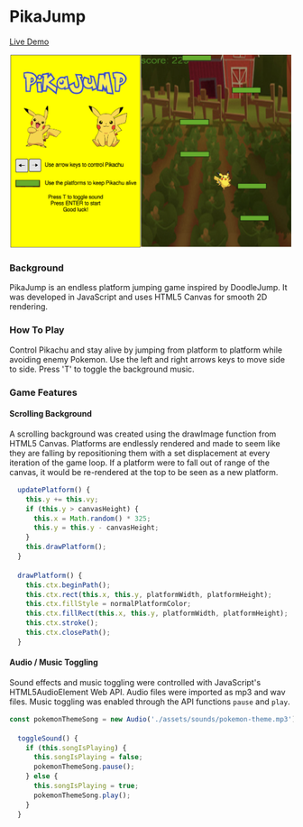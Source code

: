 # PikaJump

[Live Demo](https://parkjphilip.github.io/pikaJump)

<img src="assets/readmepic.png" width="500">


### Background

PikaJump is an endless platform jumping game inspired by DoodleJump. It was developed in JavaScript and uses HTML5 Canvas for smooth 2D rendering.

### How To Play
Control Pikachu and stay alive by jumping from platform to platform while avoiding enemy Pokemon. Use the left and right arrows keys to move side to side. Press 'T' to toggle the background music.

### Game Features

#### Scrolling Background

A scrolling background was created using the drawImage function from HTML5 Canvas. Platforms are endlessly rendered and made to seem like they are falling by repositioning them with a set displacement at every iteration of the game loop. If a platform were to fall out of range of the canvas, it would be re-rendered at the top to be seen as a new platform.

```javascript
  updatePlatform() {
    this.y += this.vy;
    if (this.y > canvasHeight) {
      this.x = Math.random() * 325;
      this.y = this.y - canvasHeight;
    }
    this.drawPlatform();
  }

  drawPlatform() {
    this.ctx.beginPath();
    this.ctx.rect(this.x, this.y, platformWidth, platformHeight);
    this.ctx.fillStyle = normalPlatformColor;
    this.ctx.fillRect(this.x, this.y, platformWidth, platformHeight);
    this.ctx.stroke();
    this.ctx.closePath();
  }
```

#### Audio / Music Toggling

Sound effects and music toggling were controlled with JavaScript's HTML5AudioElement Web API. Audio files were imported as mp3 and wav files. Music toggling was enabled through the API functions `pause` and `play`.

```javascript
const pokemonThemeSong = new Audio('./assets/sounds/pokemon-theme.mp3');

  toggleSound() {
    if (this.songIsPlaying) {
      this.songIsPlaying = false;
      pokemonThemeSong.pause();
    } else {
      this.songIsPlaying = true;
      pokemonThemeSong.play();
    }
  }
```
